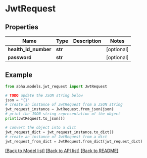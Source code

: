 # JwtRequest


## Properties

Name | Type | Description | Notes
------------ | ------------- | ------------- | -------------
**health_id_number** | **str** |  | [optional] 
**password** | **str** |  | [optional] 

## Example

```python
from abha.models.jwt_request import JwtRequest

# TODO update the JSON string below
json = "{}"
# create an instance of JwtRequest from a JSON string
jwt_request_instance = JwtRequest.from_json(json)
# print the JSON string representation of the object
print(JwtRequest.to_json())

# convert the object into a dict
jwt_request_dict = jwt_request_instance.to_dict()
# create an instance of JwtRequest from a dict
jwt_request_from_dict = JwtRequest.from_dict(jwt_request_dict)
```
[[Back to Model list]](../README.md#documentation-for-models) [[Back to API list]](../README.md#documentation-for-api-endpoints) [[Back to README]](../README.md)


